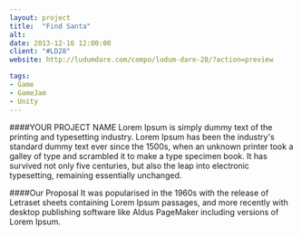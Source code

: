 ```yaml
---
layout: project
title:  "Find Santa"
alt:
date: 2013-12-16 12:00:00
client: "#LD28"
website: http://ludumdare.com/compo/ludum-dare-28/?action=preview

tags:
- Game
- GameJam
- Unity
---
```

####YOUR PROJECT NAME
Lorem Ipsum is simply dummy text of the printing and typesetting industry. Lorem Ipsum has been the industry's standard dummy text ever since the 1500s, when an unknown printer took a galley of type and scrambled it to make a type specimen book. It has survived not only five centuries, but also the leap into electronic typesetting, remaining essentially unchanged.

####Our Proposal
It was popularised in the 1960s with the release of Letraset sheets containing Lorem Ipsum passages, and more recently with desktop publishing software like Aldus PageMaker including versions of Lorem Ipsum.
